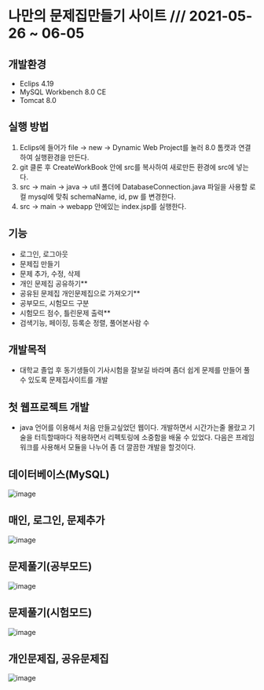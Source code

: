 # 나만의 문제집만들기 사이트 /// 2021-05-26 ~ 06-05
## 개발환경
 - Eclips 4.19
 - MySQL Workbench 8.0 CE
 - Tomcat 8.0

## 실행 방법
 1. Eclips에 들어가 file -> new -> Dynamic Web Project를 눌러 8.0 톰캣과 연결하여 실행환경을 만든다.
 2. git 클론 후 CreateWorkBook 안에 src를 복사하여 새로만든 환경에 src에 넣는다.
 3. src -> main -> java -> util 폴더에 DatabaseConnection.java 파일을 사용할 로컬 mysql에 맞춰 schemaName, id, pw 를 변경한다.
 4. src -> main -> webapp 안에있는 index.jsp를 실행한다.
 
## 기능
  - 로그인, 로그아웃
  - 문제집 만들기
  - 문제 추가, 수정, 삭제
  - 개인 문제집 공유하기**
  - 공유된 문제집 개인문제집으로 가져오기**
  - 공부모드, 시험모드 구분
  - 시험모드 점수, 틀린문제 출력**
  - 검색기능, 페이징, 등록순 정렬, 풀어본사람 수
  
  ## 개발목적
   - 대학교 졸업 후 동기생들이 기사시험을 잘보길 바라며 좀더 쉽게 문제를 만들어 풀 수 있도록 문제집사이트를 개발

## 첫 웹프로젝트 개발
  * java 언어를 이용해서 처음 만들고싶었던 웹이다. 개발하면서 시간가는줄 몰랐고 기술을 터득할때마다 적용하면서 리펙토링에 소중함을 배울 수 있었다.
  다음은 프레임워크를 사용해서 모듈을 나누어 좀 더 깔끔한 개발을 할것이다.
  
  
## 데이터베이스(MySQL)

![image](https://user-images.githubusercontent.com/64072136/121827558-73663a80-ccf7-11eb-9faa-1d7a9973f5f0.png)
  
## 매인, 로그인, 문제추가  
![image](https://user-images.githubusercontent.com/64072136/120912681-2b7a5e80-c6cc-11eb-9e3d-8c40c453bcda.png)

## 문제풀기(공부모드)
  
 ![image](https://user-images.githubusercontent.com/64072136/120912943-68475500-c6ce-11eb-96d0-7c965d376afa.png)

## 문제풀기(시험모드)
![image](https://user-images.githubusercontent.com/64072136/120913523-a8a8d200-c6d2-11eb-9c9b-774921a95d63.png)

## 개인문제집, 공유문제집
![image](https://user-images.githubusercontent.com/64072136/120913892-587f3f00-c6d5-11eb-85a9-af6caaed2733.png)


  
